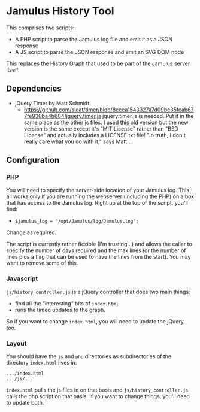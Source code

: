 # Jamulus History Tool

This comprises two scripts:
* A PHP script to parse the Jamulus log file and emit it as a JSON response
* A JS script to parse the JSON response and emit an SVG DOM node

This replaces the History Graph that used to be part of the Jamulus server itself.

## Dependencies

* jQuery Timer by Matt Schmidt
  * https://github.com/sloat/timer/blob/8ecea1543327a7d09be35fcab677fe930ba4b684/jquery.timer.js
    jquery.timer.js is needed.  Put it in the same place as the other js files.  I used this old version
    but the new version is the same except it's "MIT License" rather than "BSD License" and actually includes
    a LICENSE.txt file!  "In truth, I don't really care what you do with it," says Matt...

## Configuration

### PHP
You will need to specify the server-side location of your Jamulus log.
This all works only if you are running the webserver (including the PHP) on a box that has access to the Jamulus log.
Right up at the top of the script, you'll find:
* `$jamulus_log = "/opt/Jamulus/log/Jamulus.log";`

Change as required.

The script is currently rather flexible (I'm trusting...) and allows the caller to specify the number
of days required and the max lines (or the number of lines plus a flag that can be used to have the lines from the start).
You may want to remove some of this.

### Javascript
`js/history_controller.js` is a jQuery controller that does two main things:
* find all the "interesting" bits of `index.html`
* runs the timed updates to the graph.

So if you want to change `index.html`, you will need to update the jQuery, too.

### Layout
You should have the `js` and `php` directories as subdirectories of the directory `index.html` lives in:
```
.../index.html
.../js/...
```
`index.html` pulls the js files in on that basis and `js/history_controller.js` calls the php script on that basis.
If you want to change things, you'll need to update both.

